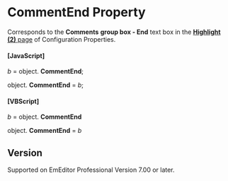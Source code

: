 # CommentEnd Property

Corresponds to the **Comments**
**group box - End** text box in the [**Highlight (2)** page](../../dlg/properties/highlight2/index) of Configuration Properties.

#### \[JavaScript\]

_b_ =
object. **CommentEnd**;

object. **CommentEnd** = _b_;

#### \[VBScript\]

_b_ =
object. **CommentEnd**

object. **CommentEnd** = _b_

## Version

Supported on EmEditor Professional Version 7.00 or later.